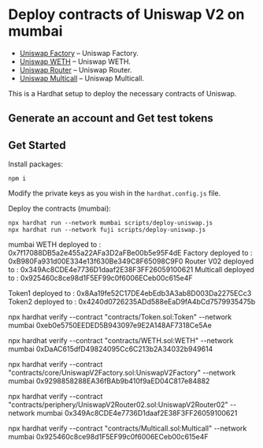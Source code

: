 # Deploy contracts of Uniswap V2 on mumbai
- [Uniswap Factory](https://mumbai.polygonscan.com/address/0xe284824fa5adff533ef7ab4618418cd8c4a95901) – Uniswap Factory.
- [Uniswap WETH](https://mumbai.polygonscan.com/address/0xf8863211cccf62e919e797e955ffb6f094f3dbe5) – Uniswap WETH.
- [Uniswap Router](https://mumbai.polygonscan.com/address/0xef10929e713c0dc382920162629dcc119432922d) – Uniswap Router.
- [Uniswap Multicall](https://mumbai.polygonscan.com/address/0x514030e9753bfe65e44b73bbbcd4d7bf3db663ef) – Uniswap Multicall.

This is a Hardhat setup to deploy the necessary contracts of Uniswap.
## Generate an account and Get test tokens

## Get Started

Install packages:
```
npm i
```

Modify the private keys as you wish in the `hardhat.config.js` file.

Deploy the contracts (mumbai):
```
npx hardhat run --network mumbai scripts/deploy-uniswap.js
npx hardhat run --network fuji scripts/deploy-uniswap.js
```

mumbai
WETH deployed to : 0x7f17088DB5a2e455a22AFa3D2aFBe00b5e95F4dE
Factory deployed to : 0xB980Fa931d00E334e13f630Be349C8F65098C9F0
Router V02 deployed to :  0x349Ac8CDE4e7736D1daaf2E38F3FF26059100621
Multicall deployed to : 0x925460c8ce98d1F5EF99c0f6006ECeb00c615e4F

Token1 deployed to : 0x8Aa19fe52C17DE4ebEdb3A3ab8D003Da2275ECc3
Token2 deployed to : 0x4240d0726235ADd588eEaD9fA4bCd7579935475b


npx hardhat verify --contract "contracts/Token.sol:Token" --network mumbai 0xeb0e5750EEDED5B943097e9E2A148AF7318Ce5Ae

npx hardhat verify --contract "contracts/WETH.sol:WETH" --network mumbai 0xDaAC615dfD49824095Cc6C213b2A34032b949614

npx hardhat verify --contract "contracts/core/UniswapV2Factory.sol:UniswapV2Factory" --network mumbai 0x9298858288EA36fBAb9b410f9aED04C817e84882

npx hardhat verify --contract "contracts/periphery/UniswapV2Router02.sol:UniswapV2Router02" --network mumbai 0x349Ac8CDE4e7736D1daaf2E38F3FF26059100621

npx hardhat verify --contract "contracts/Multicall.sol:Multicall" --network mumbai 0x925460c8ce98d1F5EF99c0f6006ECeb00c615e4F